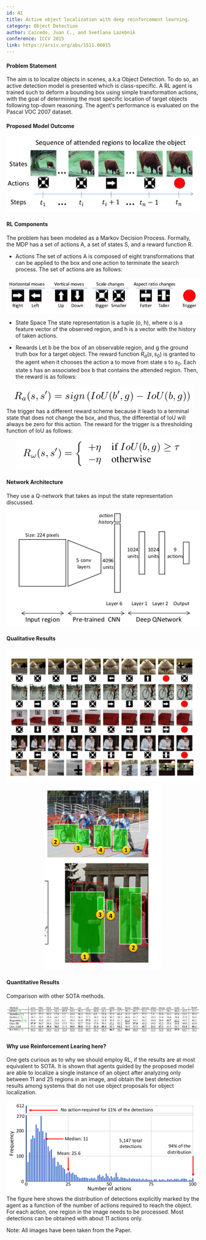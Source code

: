 ```yaml
---
id: A1
title: Active object localization with deep reinforcement learning.
category: Object Detection
author: Caicedo, Juan C., and Svetlana Lazebnik
conference: ICCV 2015
link: https://arxiv.org/abs/1511.06015
---
```


#### Problem Statement
The aim is to localize objects in scenes, a.k.a Object Detection. To do so, an active detection model is presented which is class-specific. A RL agent is trained such to deform a bounding box using simple transformation actions, with the goal of determining the most specific location of target objects following top-down reasoning. The agent's performance is evaluated on the Pascal VOC 2007 dataset.

#### Proposed Model Outcome
<center><img src="/image/A1-1.png" alt="Overview" style=""></center>

#### RL Components
The problem has been modeled as a Markov Decision Process. Formally, the MDP has a set of actions A, a set of states S, and a reward function R.
* Actions
The set of actions A is composed of eight transformations that can be applied to the box and one action to terminate the search process. The set of actions are as follows:
<center><img src="/image/A1-2.png" alt="Actions" style=""></center>

* State Space
The state representation is a tuple (o, h), where o is a feature vector of the observed region, and h is a vector with the history of taken actions.

* Rewards
Let b be the box of an observable region, and g the ground truth box for a target object. The reward function $R_{a}(s,s_{0})$ is granted to the agent when it chooses the action a to move from state s to $s_0$. Each state s has an associated box b that contains the attended region. Then, the reward is as follows:
<center><img src="/image/A1-3a.png" alt="Rewards" style=""></center>
The trigger has a different reward scheme because it leads to a terminal state that does not change the box, and thus, the differential of IoU will always be zero for this action. The reward for the trigger is a thresholding function of IoU as follows:
<center><img src="/image/A1-3b.png" alt="Rewards" style=""></center>

#### Network Architecture
They use a Q-network that takes as input the state representation discussed.
<center><img src="/image/A1-4.png" alt="Model" style=""></center>

#### Qualitative Results
<center><img src="/image/A1-5.png" alt="Model" style=""></center>
<center><img src="/image/A1-6.png" alt="Model" style=""></center>

#### Quantitative Results
Comparison with other SOTA methods.
<center><img src="/image/A1-7.png" alt="Model" style=""></center>

#### Why use Reinforcement Learing here?
One gets curious as to why we should employ RL, if the results are at most equivalent to SOTA. It is shown that agents guided by the proposed model are able to localize a single instance of an object after analyzing only between 11 and 25 regions in an image, and obtain the best detection results among systems that do not use object proposals for object localization.
<center><img src="/image/A1-8.png" alt="Model" style=""></center>
The figure here shows the distribution of detections explicitly marked by the agent as a function of the number of actions required to reach the object. For each action, one region in the image needs to be processed. Most detections can be obtained with about 11 actions only.

Note: All images have been taken from the Paper.

